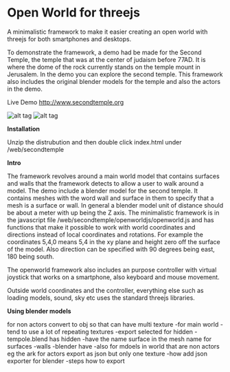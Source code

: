 # Open World for threejs
A minimalistic framework to make it easier creating an open world with threejs for both smartphones and desktops.

To demonstrate the framework, a demo had be made for the Second Temple, the temple that was at the center of judaism before 77AD. It is where the dome of the rock currently stands on the temple mount in Jerusalem. In the demo you can explore the second temple. This framework also includes the original blender models for the temple and also the actors in the demo.

Live Demo http://www.secondtemple.org

![alt tag](http://secondtemple.org/screenshots/temple200.jpg)  ![alt tag](http://secondtemple.org/screenshots/templeiii200.jpg)

**Installation**

Unzip the distrubution and then double click index.html under /web/secondtemple

**Intro**

The framework revolves around a main world model that contains surfaces and walls that the framework detects to allow a user to walk around a model. The demo include a blender model for the second temple. It contains meshes with the word wall and surface in them to specify that a mesh is a surface or wall. In general a blender model unit of distance should be about a meter with up being the Z axis. The minimalistic framework is in the javascript file /web/secondtemple/openworldjs/openworld.js and has functions that make it possible to work with world coordinates and directions instead of local coordinates and rotations. For example the coordinates 5,4,0 means 5,4 in the xy plane and height zero off the surface of the model. Also direction can be specified with 90 degrees being east, 180 being south.

The openworld framework also includes an purpose controller with virtual joystick that works on a smartphone, also keyboard and mouse movement.

Outside world coordinates and the controller, everything else such as loading models, sound, sky etc uses the standard threejs libraries.

**Using blender models**

for non actors convert to obj so that can have multi texture
	-for main world
		-tend to use a lot of repeating textures
		-export selected for hidden
		-tempole.blend has hidden
		-have the name surface in the mesh name for surfaces
		-walls
		-blender have
	-also for mdoels in world that are non actors eg the ark
for actors export as json but only one texture
	-how add json exporter for blender
	-steps how to export

	

